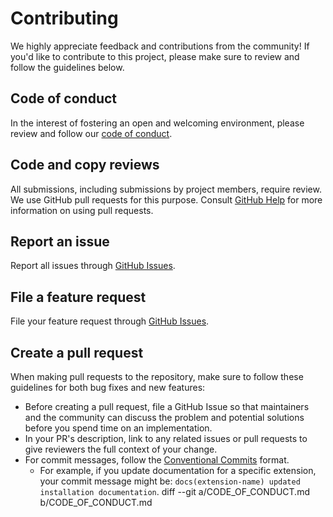 # Contributing

We highly appreciate feedback and contributions from the community! If you'd like to contribute to this project, please make sure to review and follow the guidelines below.

## Code of conduct

In the interest of fostering an open and welcoming environment, please review and follow our [code of conduct](./CODE_OF_CONDUCT.md).

## Code and copy reviews

All submissions, including submissions by project members, require review. We
use GitHub pull requests for this purpose. Consult
[GitHub Help](https://help.github.com/articles/about-pull-requests) for more
information on using pull requests.

## Report an issue

Report all issues through [GitHub Issues](./issues).

## File a feature request

File your feature request through [GitHub Issues](./issues).

## Create a pull request

When making pull requests to the repository, make sure to follow these guidelines for both bug fixes and new features:

- Before creating a pull request, file a GitHub Issue so that maintainers and the community can discuss the problem and potential solutions before you spend time on an implementation.
- In your PR's description, link to any related issues or pull requests to give reviewers the full context of your change.
- For commit messages, follow the [Conventional Commits](https://www.conventionalcommits.org/en/v1.0.0) format.
  - For example, if you update documentation for a specific extension, your commit message might be: `docs(extension-name) updated installation documentation`.
diff --git a/CODE_OF_CONDUCT.md b/CODE_OF_CONDUCT.md
